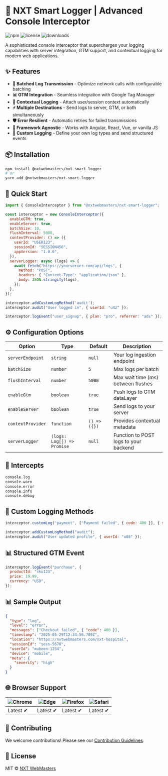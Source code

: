 # 🚀 NXT Smart Logger | Advanced Console Interceptor

![npm](https://img.shields.io/npm/v/@nxtwebmasters/nxt-smart-logger)
![license](https://img.shields.io/npm/l/@nxtwebmasters/nxt-smart-logger)
![downloads](https://img.shields.io/npm/dm/@nxtwebmasters/nxt-smart-logger)

A sophisticated console interceptor that supercharges your logging capabilities with server integration, GTM support, and contextual logging for modern web applications.

## ✨ Features

- **🔁 Batched Log Transmission** - Optimize network calls with configurable batching
- **📊 GTM Integration** - Seamless integration with Google Tag Manager
- **👤 Contextual Logging** - Attach user/session context automatically
- **⚡ Multiple Destinations** - Send logs to server, GTM, or both simultaneously
- **🛡️ Error Resilient** - Automatic retries for failed transmissions
- **🔄 Framework Agnostic** - Works with Angular, React, Vue, or vanilla JS
- **🧩 Custom Logging** - Define your own log types and send structured events

## 📦 Installation

```bash
npm install @nxtwebmasters/nxt-smart-logger
# or
yarn add @nxtwebmasters/nxt-smart-logger
```

## 🚀 Quick Start

```javascript
import { ConsoleInterceptor } from "@nxtwebmasters/nxt-smart-logger";

const interceptor = new ConsoleInterceptor({
  enableGTM: true,
  enableServer: true,
  batchSize: 10,
  flushInterval: 5000,
  contextProvider: () => ({
    userId: "USER123",
    sessionId: "SESSION456",
    appVersion: "1.0.0",
  }),
  serverLogger: async (logs) => {
    await fetch("https://yourserver.com/api/logs", {
      method: "POST",
      headers: { "Content-Type": "application/json" },
      body: JSON.stringify(logs),
    });
  },
});

interceptor.addCustomLogMethod('audit');
interceptor.audit("User logged in", { userId: "u42" });

interceptor.logEvent("user_signup", { plan: "pro", referrer: "ads" });
```

## ⚙️ Configuration Options

| Option            | Type                       | Default      | Description                           |
| ----------------- | -------------------------- | ------------ | ------------------------------------- |
| `serverEndpoint`  | `string`                   | `null`       | Your log ingestion endpoint           |
| `batchSize`       | `number`                   | `5`          | Max logs per batch                    |
| `flushInterval`   | `number`                   | `5000`       | Max wait time (ms) between flushes    |
| `enableGtm`       | `boolean`                  | `true`       | Push logs to GTM dataLayer            |
| `enableServer`    | `boolean`                  | `true`       | Send logs to your server              |
| `contextProvider` | `function`                 | `() => ({})` | Provides contextual metadata          |
| `serverLogger`    | `(logs: Log[]) => Promise` | `null`       | Function to POST logs to your backend |

## 🧪 Intercepts

```bash
console.log
console.warn
console.error
console.info
console.debug
```

## 🧩 Custom Logging Methods

```javascript
interceptor.customLog("payment", ["Payment failed", { code: 400 }], { severity: "high" });

interceptor.addCustomLogMethod("audit");
interceptor.audit("User updated profile", { userId: "u88" });
```

## 📊 Structured GTM Event

```javascript
interceptor.logEvent("purchase", {
  productId: "sku123",
  price: 19.99,
  currency: "USD",
});
```

## 📊 Sample Output

```json
{
  "type": "log",
  "level": "error",
  "messages": ["Checkout failed", { "code": 400 }],
  "timestamp": "2025-05-29T12:34:56.789Z",
  "location": "https://nxtwebmasters.com/nxt-hospital",
  "sessionId": "sess-5678",
  "userId": "mubeen-1234",
  "device": "mobile",
  "meta": {
    "severity": "high"
  }
}
```

## 🌐 Browser Support

| ![Chrome](https://raw.githubusercontent.com/alrra/browser-logos/main/src/chrome/chrome_48x48.png) | ![Edge](https://raw.githubusercontent.com/alrra/browser-logos/main/src/edge/edge_48x48.png) | ![Firefox](https://raw.githubusercontent.com/alrra/browser-logos/main/src/firefox/firefox_48x48.png) | ![Safari](https://raw.githubusercontent.com/alrra/browser-logos/main/src/safari/safari_48x48.png) |
| ------------------------------------------------------------------------------------------------- | ------------------------------------------------------------------------------------------- | ---------------------------------------------------------------------------------------------------- | ------------------------------------------------------------------------------------------------- |
| Latest ✔                                                                                          | Latest ✔                                                                                    | Latest ✔                                                                                             | Latest ✔                                                                                          |

## 🤝 Contributing

We welcome contributions! Please see our [Contribution Guidelines](CONTRIBUTING.md).

## 📜 License

MIT © [NXT WebMasters](https://github.com/nxtwebmasters)
